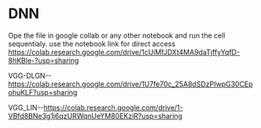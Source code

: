 # DNN
Ope the file in google collab or any other notebook and run the cell sequentialy.
use the notebook link for direct access
https://colab.research.google.com/drive/1cUiMfJDXt4MA9daTjffyYqfD-8hKBle-?usp=sharing


VGG-DLGN--https://colab.research.google.com/drive/1U7fe70c_25A8dSDzPIwpG30CEpohuKLF?usp=sharing

VGG_LIN--https://colab.research.google.com/drive/1-VBfd8BNe3g1j6qzURWqnUeYM80EKziR?usp=sharing
